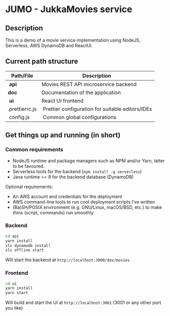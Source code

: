 # JUMO - JukkaMovies service

## Description

This is a demo of a movie service implementation using NodeJS, Serverless, AWS DynamoDB and ReactUI.

## Current path structure

| Path/File | Description |
|-|-|
| **api**        | Movies REST API microservice backend |
| **doc**        | Documentation of the application |
| **ui**         | React UI frontend |
| .prettierrc.js | Prettier configuration for suitable editors/IDEs
| config.js      | Common global configurations |

## Get things up and running (in short)

### Common requirements

- NodeJS runtime and package managers such as NPM and/or Yarn, latter to be favoured.
- Serverless tools for the backend (`npm install -g serverless`)
- Java runtime >= 8 for the backend database (DynamoDB)

Optional requirements:

- An AWS account and credentials for the deployment
- AWS command-line tools to run cool deployment scripts I've written
- (Ba)SH/POSIX environment (e.g. GNU/Linux, macOS/BSD, etc.) to make thins (script, commands) run smoothly

### Backend

```bash
cd api
yarn install
sls dynamodb install
sls offline start
```
Will start the backend at `http://localhost:3000/dev/movies`

### Frontend

```bash
cd ui
yarn install
yarn start
```

Will build and start the UI at `http://localhost:3001` (3001 or any other port you like)
